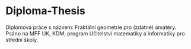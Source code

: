 # Diploma-Thesis
Diplomová práce s názvem: Fraktální geometrie pro (zdatné) amatéry. Psáno na MFF UK, KDM; program Učitelství matematiky a informatiky pro střední školy.
